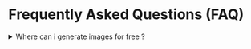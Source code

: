 # Frequently Asked Questions (FAQ)

<details>

<summary>Where can i generate images for free ?</summary>

See [free-image-generator.md](../quick-start/free-image-generator.md "mention")

</details>

